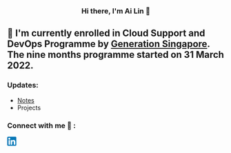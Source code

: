 <h3 align="center">
Hi there, I'm Ai Lin 👋
</h3>

## 🌱 I'm currently enrolled in Cloud Support and DevOps Programme by [Generation Singapore](https://www.linkedin.com/company/generation-singapore/?originalSubdomain=sg). The nine months programme started on 31 March 2022. 


### Updates: 
- [Notes](https://github.com/ailinkhoo/notes/blob/main/README.md) 
- Projects

### Connect with me 🤝 : 
<a href="https://www.linkedin.com/in/ai-lin-khoo"><img src="https://raw.githubusercontent.com/ailinkhoo/ailinkhoo/main/images/linkedin.png" alt="Ai Lin | LinkedIn" width="21px"/></a>
</br>
<!---
ailinkhoo/ailinkhoo is a ✨ special ✨ repository because its `README.md` (this file) appears on your GitHub profile.
You can click the Preview link to take a look at your changes.
--->
